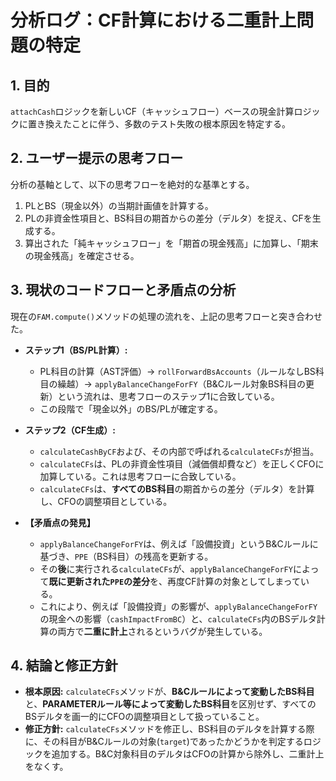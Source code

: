 # 分析ログ：CF計算における二重計上問題の特定

## 1. 目的

`attachCash`ロジックを新しいCF（キャッシュフロー）ベースの現金計算ロジックに置き換えたことに伴う、多数のテスト失敗の根本原因を特定する。

## 2. ユーザー提示の思考フロー

分析の基軸として、以下の思考フローを絶対的な基準とする。

1.  PLとBS（現金以外）の当期計画値を計算する。
2.  PLの非資金性項目と、BS科目の期首からの差分（デルタ）を捉え、CFを生成する。
3.  算出された「純キャッシュフロー」を「期首の現金残高」に加算し、「期末の現金残高」を確定させる。

## 3. 現状のコードフローと矛盾点の分析

現在の`FAM.compute()`メソッドの処理の流れを、上記の思考フローと突き合わせた。

- **ステップ1（BS/PL計算）:**
  - PL科目の計算（AST評価）→ `rollForwardBsAccounts`（ルールなしBS科目の繰越）→ `applyBalanceChangeForFY`（B&Cルール対象BS科目の更新）という流れは、思考フローのステップ1に合致している。
  - この段階で「現金以外」のBS/PLが確定する。

- **ステップ2（CF生成）:**
  - `calculateCashByCF`および、その内部で呼ばれる`calculateCFs`が担当。
  - `calculateCFs`は、PLの非資金性項目（減価償却費など）を正しくCFOに加算している。これは思考フローに合致している。
  - `calculateCFs`は、**すべてのBS科目**の期首からの差分（デルタ）を計算し、CFOの調整項目としている。

- **【矛盾点の発見】**
  - `applyBalanceChangeForFY`は、例えば「設備投資」というB&Cルールに基づき、`PPE`（BS科目）の残高を更新する。
  - その**後**に実行される`calculateCFs`が、`applyBalanceChangeForFY`によって**既に更新された`PPE`の差分**を、再度CF計算の対象としてしまっている。
  - これにより、例えば「設備投資」の影響が、`applyBalanceChangeForFY`の現金への影響（`cashImpactFromBC`）と、`calculateCFs`内のBSデルタ計算の両方で**二重に計上**されるというバグが発生している。

## 4. 結論と修正方針

- **根本原因:** `calculateCFs`メソッドが、**B&Cルールによって変動したBS科目**と、**PARAMETERルール等によって変動したBS科目**を区別せず、すべてのBSデルタを画一的にCFOの調整項目として扱っていること。
- **修正方針:** `calculateCFs`メソッドを修正し、BS科目のデルタを計算する際に、その科目がB&Cルールの対象(`target`)であったかどうかを判定するロジックを追加する。B&C対象科目のデルタはCFOの計算から除外し、二重計上をなくす。
